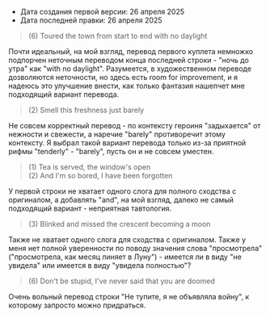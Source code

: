 * Дата создания первой версии: 26 апреля 2025
* Дата последней правки: 26 апреля 2025

> (6) Toured the town from start to end with no daylight

Почти идеальный, на мой взгляд, перевод первого куплета немножко подпорчен неточным переводом конца последней строки - "ночь до утра" как "with no daylight". Разумеется, в художественном переводе дозволяются неточности, но здесь есть room for improvement, и я надеюсь это улучшение внести, как только фантазия нашепчет мне подходящий вариант перевода.

> (2) Smell this freshness just barely

Не совсем корректный перевод - по контексту героиня "задыхается" от нежности и свежести, а наречие "barely" противоречит этому контексту. Я выбрал такой вариант перевода только из-за приятной рифмы "tenderly" - "barely", пусть он и не совсем уместен.

> (1) Tea is served, the window's open<br>
> (2) And I'm so bored, I have been forgotten

У первой строки не хватает одного слога для полного сходства с оригиналом, а добавлять "and", на мой взгляд, далеко не самый подходящий вариант - неприятная тавтология.

> (3) Blinked and missed the crescent becoming a moon

Также не хватает одного слога для сходства с оригиналом. Также у меня нет полной уверенности по поводу значения слова "просмотрела" ("просмотрела, как месяц линяет в Луну") - имеется ли в виду "не увидела" или имеется в виду "увидела полностью"?

> (6) Don't be stupid, I've never said that you are doomed

Очень вольный перевод строки "Не тупите, я не объявляла войну", к которому запросто можно придраться.